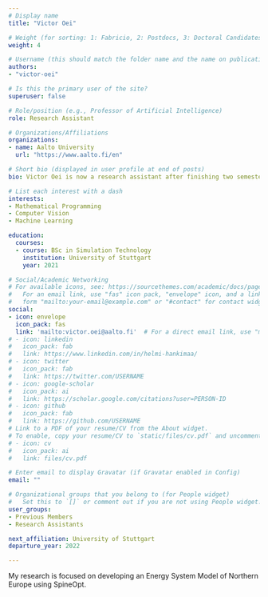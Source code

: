 ```yaml
---
# Display name
title: "Victor Oei"

# Weight (for sorting: 1: Fabricio, 2: Postdocs, 3: Doctoral Candidates, 4: Research Assistants)
weight: 4

# Username (this should match the folder name and the name on publications)
authors:
- "victor-oei"

# Is this the primary user of the site?
superuser: false

# Role/position (e.g., Professor of Artificial Intelligence)
role: Research Assistant

# Organizations/Affiliations
organizations:
- name: Aalto University
  url: "https://www.aalto.fi/en"

# Short bio (displayed in user profile at end of posts)
bio: Victor Oei is now a research assistant after finishing two semesters of exchange studies in mathematics with Aalto University. He is pursuing a master's degree in Simulation Technology at the University of Stuttgart.

# List each interest with a dash
interests:
- Mathematical Programming
- Computer Vision
- Machine Learning

education:
  courses:
  - course: BSc in Simulation Technology
    institution: University of Stuttgart
    year: 2021

# Social/Academic Networking
# For available icons, see: https://sourcethemes.com/academic/docs/page-builder/#icons
#   For an email link, use "fas" icon pack, "envelope" icon, and a link in the
#   form "mailto:your-email@example.com" or "#contact" for contact widget.
social:
- icon: envelope
  icon_pack: fas
  link: 'mailto:victor.oei@aalto.fi'  # For a direct email link, use "mailto:test@example.org".
# - icon: linkedin
#   icon_pack: fab
#   link: https://www.linkedin.com/in/helmi-hankimaa/
# - icon: twitter
#   icon_pack: fab
#   link: https://twitter.com/USERNAME
# - icon: google-scholar
#   icon_pack: ai
#   link: https://scholar.google.com/citations?user=PERSON-ID
# - icon: github
#   icon_pack: fab
#   link: https://github.com/USERNAME
# Link to a PDF of your resume/CV from the About widget.
# To enable, copy your resume/CV to `static/files/cv.pdf` and uncomment the lines below.
# - icon: cv
#   icon_pack: ai
#   link: files/cv.pdf

# Enter email to display Gravatar (if Gravatar enabled in Config)
email: ""

# Organizational groups that you belong to (for People widget)
#   Set this to `[]` or comment out if you are not using People widget.
user_groups:
- Previous Members
- Research Assistants

next_affiliation: University of Stuttgart
departure_year: 2022

---
```


My research is focused on developing an Energy System Model of Northern Europe using SpineOpt.
